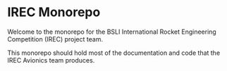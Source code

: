 # IREC Monorepo

Welcome to the monorepo for the BSLI International Rocket Engineering Competition (IREC) project team.

This monorepo should hold most of the documentation and code that the IREC Avionics team produces.
